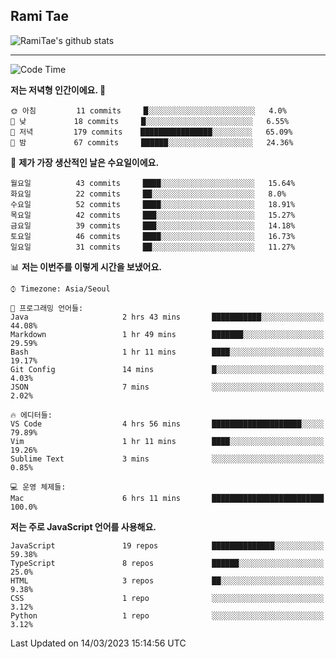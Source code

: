 ## Rami Tae

![RamiTae's github stats](https://github-readme-stats.vercel.app/api?username=RamiTae&show_icons=true&theme=tokyonight)

---
<!--START_SECTION:waka-->
![Code Time](http://img.shields.io/badge/Code%20Time-572%20hrs%2035%20mins-blue)

**저는 저녁형 인간이에요. 🦉** 

```text
🌞 아침         11 commits     █░░░░░░░░░░░░░░░░░░░░░░░░   4.0% 
🌆 낮　         18 commits     █░░░░░░░░░░░░░░░░░░░░░░░░   6.55% 
🌃 저녁         179 commits    ████████████████░░░░░░░░░   65.09% 
🌙 밤　         67 commits     ██████░░░░░░░░░░░░░░░░░░░   24.36%

```
📅 **제가 가장 생산적인 날은 수요일이에요.** 

```text
월요일          43 commits     ████░░░░░░░░░░░░░░░░░░░░░   15.64% 
화요일          22 commits     ██░░░░░░░░░░░░░░░░░░░░░░░   8.0% 
수요일          52 commits     ████░░░░░░░░░░░░░░░░░░░░░   18.91% 
목요일          42 commits     ███░░░░░░░░░░░░░░░░░░░░░░   15.27% 
금요일          39 commits     ███░░░░░░░░░░░░░░░░░░░░░░   14.18% 
토요일          46 commits     ████░░░░░░░░░░░░░░░░░░░░░   16.73% 
일요일          31 commits     ██░░░░░░░░░░░░░░░░░░░░░░░   11.27%

```


📊 **저는 이번주를 이렇게 시간을 보냈어요.** 

```text
⌚︎ Timezone: Asia/Seoul

💬 프로그래밍 언어들: 
Java                     2 hrs 43 mins       ███████████░░░░░░░░░░░░░░   44.08% 
Markdown                 1 hr 49 mins        ███████░░░░░░░░░░░░░░░░░░   29.59% 
Bash                     1 hr 11 mins        ████░░░░░░░░░░░░░░░░░░░░░   19.17% 
Git Config               14 mins             █░░░░░░░░░░░░░░░░░░░░░░░░   4.03% 
JSON                     7 mins              ░░░░░░░░░░░░░░░░░░░░░░░░░   2.02%

🔥 에디터들: 
VS Code                  4 hrs 56 mins       ████████████████████░░░░░   79.89% 
Vim                      1 hr 11 mins        ████░░░░░░░░░░░░░░░░░░░░░   19.26% 
Sublime Text             3 mins              ░░░░░░░░░░░░░░░░░░░░░░░░░   0.85%

💻 운영 체제들: 
Mac                      6 hrs 11 mins       █████████████████████████   100.0%

```

**저는 주로 JavaScript 언어를 사용해요.** 

```text
JavaScript               19 repos            ██████████████░░░░░░░░░░░   59.38% 
TypeScript               8 repos             ██████░░░░░░░░░░░░░░░░░░░   25.0% 
HTML                     3 repos             ██░░░░░░░░░░░░░░░░░░░░░░░   9.38% 
CSS                      1 repo              ░░░░░░░░░░░░░░░░░░░░░░░░░   3.12% 
Python                   1 repo              ░░░░░░░░░░░░░░░░░░░░░░░░░   3.12%

```



 Last Updated on 14/03/2023 15:14:56 UTC
<!--END_SECTION:waka-->
